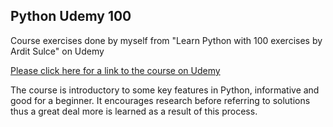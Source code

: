 <html lang="en">
<head>
  <meta charset="utf-8">
</head>

<body>
  <div>
  <h2>Python Udemy 100</h2>
  <p>Course exercises done by myself from "Learn Python with 100 exercises by Ardit Sulce" on Udemy</p>
    <a href="https://www.udemy.com/python-video-workbook/">Please click here for a link to the course on Udemy</a>
    <br>
    <p>The course is introductory to some key features in Python, informative and good for a beginner. It encourages research before referring to solutions thus a great deal more is learned as a result of this process.</p>
  </div>
</body>
</html>
